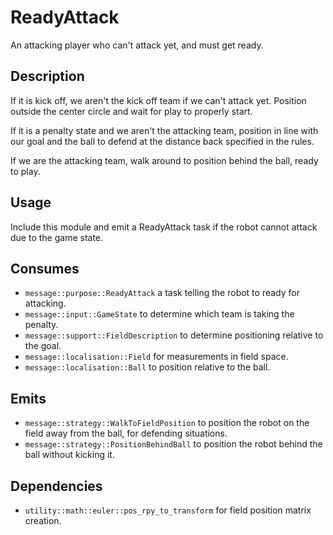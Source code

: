 # ReadyAttack

An attacking player who can't attack yet, and must get ready.

## Description

If it is kick off, we aren't the kick off team if we can't attack yet. Position outside the center circle and wait for play to properly start.

If it is a penalty state and we aren't the attacking team, position in line with our goal and the ball to defend at the distance back specified in the rules.

If we are the attacking team, walk around to position behind the ball, ready to play.

## Usage

Include this module and emit a ReadyAttack task if the robot cannot attack due to the game state.

## Consumes

- `message::purpose::ReadyAttack` a task telling the robot to ready for attacking.
- `message::input::GameState` to determine which team is taking the penalty.
- `message::support::FieldDescription` to determine positioning relative to the goal.
- `message::localisation::Field` for measurements in field space.
- `message::localisation::Ball` to position relative to the ball.

## Emits

- `message::strategy::WalkToFieldPosition` to position the robot on the field away from the ball, for defending situations.
- `message::strategy::PositionBehindBall` to position the robot behind the ball without kicking it.

## Dependencies

- `utility::math::euler::pos_rpy_to_transform` for field position matrix creation.
